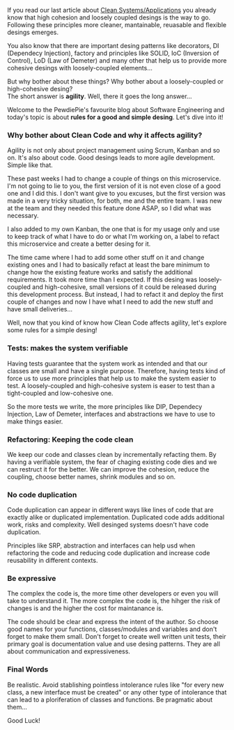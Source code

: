 <div style="text-align: left;">
    <p>
        If you read our last article about
        <a href="https://gabrielslima.github.io/blog/post.html?id=14" target="blank">Clean Systems/Applications</a>
        you already know that high cohesion and loosely coupled desings is the way to go. Following these principles
        more cleaner, mantainable, reuasable and flexible desings emerges.
    </p>
    <p>
        You also know that there are important desing patterns like decorators, DI (Dependecy Injection), factory and principles
        like SOLID, IoC (Inversion of Control), LoD (Law of Demeter) and many other that help us to provide more cohesive desings
        with loosely-coupled elements...
    </p>
    <p>
        But why bother about these things? Why bother about a loosely-coupled or high-cohesive desing?
        <br>
        The short answer is <strong>agility</strong>. Well, there it goes the long answer...
    </p>
    <p>
        Welcome to the PewdiePie's favourite blog about Software Engineering and 
        today's topic is about <strong>rules for a good and simple desing</strong>. Let's dive into it!
    </p>
    <h3>Why bother about Clean Code and why it affects agility?</h3>
    <p>
        Agility is not only about project management using Scrum, Kanban and so on. It's also about code.
        Good desings leads to more agile development. Simple like that.
    </p>
    <p>
        These past weeks I had to change a couple of things on this microservice. I'm not going to lie to you, the first version of it is not even close of a good one
        and I did this. I don't want give to you excuses, but the first version was made in a very tricky situation, for both, me and the entire team.
        I was new at the team and they needed this feature done ASAP, so I did what was necessary.
    </p>
    <p>
        I also added to my own Kanban, the one that is for my usage only and use to keep track of what I have to do or what I'm working on,
        a label to refact this microservice and create a better desing for it.
    </p>
    <p>
        The time came where I had to add some other stuff on it and change existing ones and I had to basically refact at least the bare minimum to change
        how the existing feature works and satisfy the additional requirements. It took more time than I expected. If this desing was loosely-coupled and high-cohesive,
        small versions of it could be released during this development process. But instead, I had to refact it and deploy the first couple of changes and
        now I have what I need to add the new stuff and have small deliveries...
    </p>
    <p>
        Well, now that you kind of know how Clean Code affects agility, let's explore some rules for a simple desing!
    </p>
    <h3>Tests: makes the system verifiable</h3>
    <p>
        Having tests guarantee that the system work as intended and that our classes are small and have a single purpose. Therefore, having
        tests kind of force us to use more principles that help us to make the system easier to test. A loosely-coupled and high-cohesive system
        is easer to test than a tight-coupled and low-cohesive one.
    </p>
    <p>
        So the more tests we write, the more principles like DIP, Dependecy Injection, Law of Demeter, interfaces and abstractions we have to use
        to make things easier.
    </p>
    <h3>Refactoring: Keeping the code clean</h3>
    <p>
        We keep our code and classes clean by incrementally refacting them. By having a verifiable system, 
        the fear of chaging existing code dies and we can restruct it for the better. We can improve the cohesion, reduce the coupling,
        choose better names, shrink modules and so on.
    </p>
    <h3>No code duplication</h3>
    <p>
        Code duplication can appear in different ways like lines of code that are exactly alike or duplicated implementation. 
        Duplicated code adds additional work, risks and complexity. Well desinged systems doesn't have code duplication.
    </p>
    <p>
        Principles like SRP, abstraction and interfaces can help usd when refactoring the code and reducing code duplication and increase
        code reusability in different contexts.
    </p>
    <h3>Be expressive</h3>
    <p>
        The complex the code is, the more time other developers or even you will take to understand it. The more complex the code is, the hihger
        the risk of changes is and the higher the cost for maintanance is.
    </p>
    <p>
        The code should be clear and express the intent of the author. So choose good names for your functions, classes/modules and variables
        and don't forget to make them small. Don't forget to create well written unit tests, their primary goal is documentation value and use desing patterns.
        They are all about communication and expressiveness.
    </p>
    <h3>Final Words</h3>
    <p>
        Be realistic. Avoid stablishing pointless intolerance rules like "for every new class, a new interface must be created" or any other type of intolerance
        that can lead to a ploriferation of classes and functions. Be pragmatic about them...
    </p>
    Good Luck!
</div>